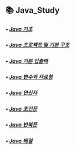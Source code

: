 ## 📚 Java_Study
##### • [Java 기초](https://inhwan19991120.tistory.com/29)
##### • [Java 프로젝트 및 기본 구조](https://inhwan19991120.tistory.com/30)
##### • [Java 기본 입출력](https://inhwan19991120.tistory.com/31)
##### • [Java 변수와 자료형](https://inhwan19991120.tistory.com/32)
##### • [Java 연산자](https://inhwan19991120.tistory.com/33)
##### • [Java 조건문](https://inhwan19991120.tistory.com/34)
##### • [Java 반복문](https://inhwan19991120.tistory.com/35)
##### • [Java 배열](https://inhwan19991120.tistory.com/36)
